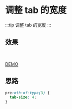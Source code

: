 # 调整 tab 的宽度

:::tip
调整 tab 的宽度
:::

## 效果

<br>
<types-4></types-4>

[DEMO](http://dabblet.com/gist/88c1523dfd1284950b4d)

## 思路

```css
pre:nth-of-type(3) {
  tab-size: 4;
}
```
